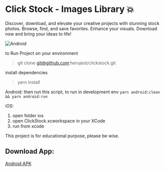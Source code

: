 # Click Stock - Images Library 💥
Discover, download, and elevate your creative projects with stunning stock photos. Browse, find, and save favorites. Enhance your visuals. Download now and bring your ideas to life!

![Android](https://github.com/herujest/illustration/blob/main/AndroidClickStocks.gif)


to Run Project on your environment
> git clone git@github.com:herujest/clickstock.git

install dependencies
> yarn install

Android:
then run this script, to run in development env
`yarn android:clean && yarn android:run`

iOS:
1. open folder ios
2. open ClickStock.xcworkspace in your XCode
3. run from xcode


This project is for educational purpose, please be wise.

## Download App:
[Android APK](https://drive.google.com/file/d/1ukGuYXuIdjZoqbvlrK0f7JGonVQ0zH9x/view?usp=share_link)

